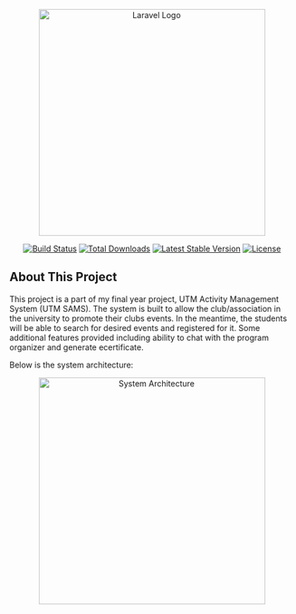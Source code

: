 <p align="center"><a href="https://laravel.com" target="_blank"><img src="https://raw.githubusercontent.com/laravel/art/master/logo-lockup/5%20SVG/2%20CMYK/1%20Full%20Color/laravel-logolockup-cmyk-red.svg" width="400" alt="Laravel Logo"></a></p>

<p align="center">
<a href="https://github.com/laravel/framework/actions"><img src="https://github.com/laravel/framework/workflows/tests/badge.svg" alt="Build Status"></a>
<a href="https://packagist.org/packages/laravel/framework"><img src="https://img.shields.io/packagist/dt/laravel/framework" alt="Total Downloads"></a>
<a href="https://packagist.org/packages/laravel/framework"><img src="https://img.shields.io/packagist/v/laravel/framework" alt="Latest Stable Version"></a>
<a href="https://packagist.org/packages/laravel/framework"><img src="https://img.shields.io/packagist/l/laravel/framework" alt="License"></a>
</p>

## About This Project

This project is a part of my final year project, UTM Activity Management System (UTM SAMS). The system is built to allow the club/association in the university to promote their clubs events.
In the meantime, the students will be able to search for desired events and registered for it. Some additional features provided including ability to chat with the program organizer and generate ecertificate.

Below is the system architecture:

<p align="center"><img src="https://drive.google.com/file/d/1wqFO5so7rUCgs_o3GaPzXycsyqx_9lZ4/view?usp=sharing" width="400" alt="System Architecture"></p>
